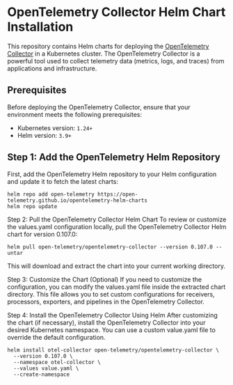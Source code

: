 # OpenTelemetry Collector Helm Chart Installation

This repository contains Helm charts for deploying the [OpenTelemetry Collector](https://github.com/open-telemetry/opentelemetry-collector) in a Kubernetes cluster. The OpenTelemetry Collector is a powerful tool used to collect telemetry data (metrics, logs, and traces) from applications and infrastructure.

## Prerequisites

Before deploying the OpenTelemetry Collector, ensure that your environment meets the following prerequisites:

- Kubernetes version: `1.24+`
- Helm version: `3.9+`

## Step 1: Add the OpenTelemetry Helm Repository

First, add the OpenTelemetry Helm repository to your Helm configuration and update it to fetch the latest charts:

```
helm repo add open-telemetry https://open-telemetry.github.io/opentelemetry-helm-charts
helm repo update
```
Step 2: Pull the OpenTelemetry Collector Helm Chart
To review or customize the values.yaml configuration locally, pull the OpenTelemetry Collector Helm chart for version 0.107.0:

```
helm pull open-telemetry/opentelemetry-collector --version 0.107.0 --untar
```
This will download and extract the chart into your current working directory.

Step 3: Customize the Chart (Optional)
If you need to customize the configuration, you can modify the values.yaml file inside the extracted chart directory. This file allows you to set custom configurations for receivers, processors, exporters, and pipelines in the OpenTelemetry Collector.

Step 4: Install the OpenTelemetry Collector Using Helm
After customizing the chart (if necessary), install the OpenTelemetry Collector into your desired Kubernetes namespace. You can use a custom value.yaml file to override the default configuration.

```
helm install otel-collector open-telemetry/opentelemetry-collector \
  --version 0.107.0 \
  --namespace otel-collector \
  --values value.yaml \
  --create-namespace
```
